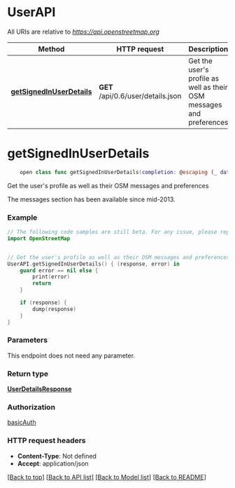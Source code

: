 # UserAPI

All URIs are relative to *https://api.openstreetmap.org*

Method | HTTP request | Description
------------- | ------------- | -------------
[**getSignedInUserDetails**](UserAPI.md#getsignedinuserdetails) | **GET** /api/0.6/user/details.json | Get the user&#39;s profile as well as their OSM messages and preferences


# **getSignedInUserDetails**
```swift
    open class func getSignedInUserDetails(completion: @escaping (_ data: UserDetailsResponse?, _ error: Error?) -> Void)
```

Get the user's profile as well as their OSM messages and preferences

The messages section has been available since mid-2013.

### Example 
```swift
// The following code samples are still beta. For any issue, please report via http://github.com/OpenAPITools/openapi-generator/issues/new
import OpenStreetMap


// Get the user's profile as well as their OSM messages and preferences
UserAPI.getSignedInUserDetails() { (response, error) in
    guard error == nil else {
        print(error)
        return
    }

    if (response) {
        dump(response)
    }
}
```

### Parameters
This endpoint does not need any parameter.

### Return type

[**UserDetailsResponse**](UserDetailsResponse.md)

### Authorization

[basicAuth](../README.md#basicAuth)

### HTTP request headers

 - **Content-Type**: Not defined
 - **Accept**: application/json

[[Back to top]](#) [[Back to API list]](../README.md#documentation-for-api-endpoints) [[Back to Model list]](../README.md#documentation-for-models) [[Back to README]](../README.md)

